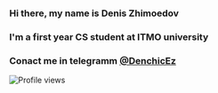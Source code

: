 ### Hi there, my name is Denis Zhimoedov
### I'm a first year CS student at ITMO university
### Conact me in telegramm [@DenchicEz](https://t.me/DenchicEz)
![Profile views](https://gpvc.arturio.dev/denchicez)  
